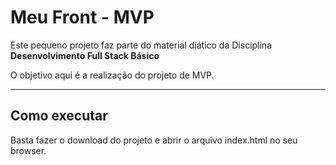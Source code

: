 # Meu Front - MVP

Este pequeno projeto faz parte do material diático da Disciplina **Desenvolvimento Full Stack Básico** 

O objetivo aqui é a realização do projeto de MVP.

---
## Como executar

Basta fazer o download do projeto e abrir o arquivo index.html no seu browser.